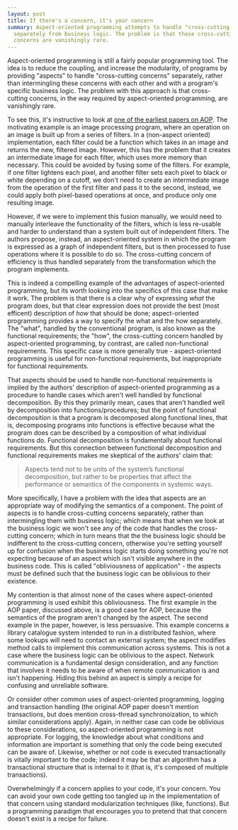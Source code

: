 ```yaml
---
layout: post
title: If there's a concern, it's your concern
summary: Aspect-oriented programming attempts to handle "cross-cutting concerns"
  separately from business logic. The problem is that these cross-cutting 
  concerns are vanishingly rare.
---
```


Aspect-oriented programming is still a fairly popular programming tool. The idea
is to reduce the coupling, and increase the modularity, of programs by providing
"aspects" to handle "cross-cutting concerns" separately, rather than
intermingling these concerns with each other and with a program's specific
business logic. The problem with this approach is that cross-cutting concerns,
in the way required by aspect-oriented programming, are vanishingly rare. 
<!-- more -->

To see this, it's instructive to look at [one of the earliest papers on
AOP](https://www.cs.ubc.ca/~gregor/papers/kiczales-ECOOP1997-AOP.pdf). The
motivating example is an image processing program, where an operation on an
image is built up from a series of filters. In a (non-aspect oriented)
implementation, each filter could be a function which takes in an image and
returns the new, filtered image. However, this has the problem that it creates
an intermediate image for each filter, which uses more memory than necessary.
This could be avoided by fusing some of the filters. For example, if one filter
lightens each pixel, and another filter sets each pixel to black or white
depending on a cutoff, we don't need to create an intermediate image from the
operation of the first filter and pass it to the second, instead, we could apply
both pixel-based operations at once, and produce only one resulting image.

However, if we were to implement this fusion manually, we would need to manually
interleave the functionality of the filters, which is less re-usable and harder
to understand than a system built out of independent filters. The authors
propose, instead, an aspect-oriented system in which the program is expressed as
a graph of independent filters, but is then processed to fuse operations where
it is possible to do so. The cross-cutting concern of efficiency is thus handled
separately from the transformation which the program implements.

This is indeed a compelling example of the advantages of aspect-oriented
programming, but its worth looking into the specifics of this case that make it
work. The problem is that there is a clear why of expressing _what_ the program
does, but that clear expression does not provide the best (most efficent)
description of _how_ that should be done; aspect-oriented programming provides a
way to specify the what and the how separately. The "what", handled by the
conventional program, is also known as the functional requirements; the "how",
the cross-cutting concern handled by aspect-oriented programming, by contrast,
are called non-functional requirements. This specific case is more generally
true - aspect-oriented programming is useful for non-functional requirements,
but inappropriate for functional requirements.

That aspects should be used to handle non-functional requirements is implied by
the authors' description of aspect-oriented programming as a procedure to handle
cases which aren't well handled by functional decomposition. By this they
primarily mean, cases that aren't handled well by decomposition into
functions/procedures; but the point of functional decomposition is that a
program is decomposed along functional lines, that is, decomposing programs into
functions is effective because what the program does can be described by a
composition of what individual functions do. Functional decomposition is
fundamentally about functional requirements. But this connection between
functional decomposition and functional requirements makes me skeptical of the
authors' claim that:

> Aspects tend not to be units of the system’s functional decomposition, but
> rather to be properties that affect the performance or semantics of the
> components in systemic ways.

More specifically, I have a problem with the idea that aspects are an
appropriate way of modifying the semantics of a component. The point of aspects
is to handle cross-cutting concerns separately, rather than intermingling them
with business logic; which means that when we look at the business logic we
won't see any of the code that handles the cross-cutting concern; which in turn
means that the the business logic should be indifferent to the cross-cutting
concern, otherwise you're setting yourself up for confusion when the business
logic starts doing something you're not expecting because of an aspect which
isn't visible anywhere in the business code. This is called "obliviousness of
application" - the aspects must be defined such that the business logic can be
oblivious to their existence.

My contention is that almost none of the cases where aspect-oriented programming
is used exhibit this obliviousness. The first example in the AOP paper,
discussed above, is a good case for AOP, because the semantics of the program
aren't changed by the aspect. The second example in the paper, however, is less
persuasive. This example concerns a library catalogue system intended to run in
a distributed fashion, where some lookups will need to contact an external
system; the aspect modifies method calls to implement this communication across
systems. This is not a case where the business logic can be oblivious to the
aspect. Network communication is a fundamental design consideration, and any
function that involves it needs to be aware of when remote communication is and
isn't happening. Hiding this behind an aspect is simply a recipe for confusing
and unreliable software.

Or consider other common uses of aspect-oriented programming, logging and
transaction handling (the original AOP paper doesn't mention transactions, but
does mention cross-thread synchronoization, to which similar considerations
apply). Again, in neither case can code be oblivious to these considerations, so
aspect-oriented programming is not appropriate. For logging, the knowledge about
what conditions and information are important is something that only the code
being executed can be aware of. Likewise, whether or not code is executed
transactionally is vitally important to the code; indeed it may be that an
algorithm has a transactional structure that is internal to it (that is, it's
composed of multiple transactions).

Overwhelmingly if a concern applies to your code, it's your concern. You can
avoid your own code getting too tangled up in the implementation of that concern
using standard modularization techniques (like, functions). But a programming
paradigm that encourages you to pretend that that concern doesn't exist is a
recipe for failure.